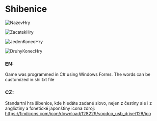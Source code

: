# Shibenice

![NazevHry](https://user-images.githubusercontent.com/42646031/151656515-1052981f-ed45-47bb-9f43-a26472e66e61.png)

![ZacatekHry](https://user-images.githubusercontent.com/42646031/151656516-66930ee0-8a21-4a03-b47d-6bcf033c9e40.png)

![JedenKonecHry](https://user-images.githubusercontent.com/42646031/151656514-ad90bf9b-3540-4be2-bffb-76c03499040b.png)

![DruhyKonecHry](https://user-images.githubusercontent.com/42646031/151656512-a208d85e-23ea-4bc3-b28e-6748552d697e.png)


### EN:

Game was programmed in C# using Windows Forms. The words can be customized in shi.txt file

### CZ:
Standartní hra šibenice, kde hledáte zadané slovo, nejen z čestiny ale i z anglictiny a fonetické japonštiny
icona zdroj: https://findicons.com/icon/download/128229/voodoo_usb_drive/128/ico
